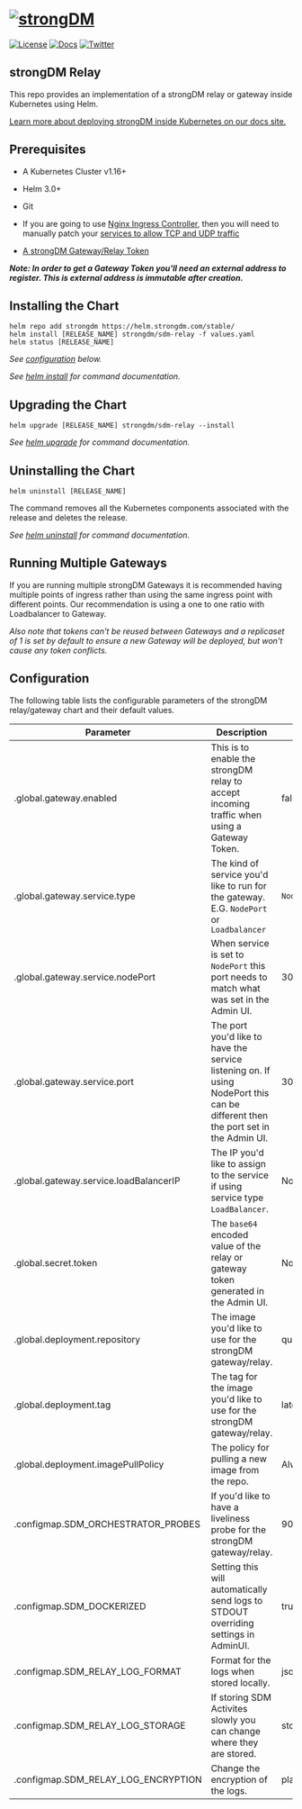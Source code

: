 ﻿# [![strongDM](https://assets-global.website-files.com/5ecfe3add0194393eabdf182/5ecfebb04752d36bdbe9bdbf_dark.svg)](https://strongdm.com)

[![License](https://img.shields.io/badge/License-Apache_2.0-blue.svg)](https://opensource.org/licenses/Apache-2.0)
[![Docs](https://img.shields.io/badge/docs-current-brightgreen.svg)](https://strongdm.com/docs)
[![Twitter](https://img.shields.io/twitter/follow/strongdm.svg?style=social)](https://twitter.com/intent/follow?screen_name=strongdm)

## strongDM Relay

This repo provides an implementation of a strongDM relay or gateway inside Kubernetes using Helm.

[Learn more about deploying strongDM inside Kubernetes on our docs site.](https://www.strongdm.com/docs/installation/install-your-gateway/kubernetes-gateways)

## Prerequisites

* A Kubernetes Cluster v1.16+

* Helm 3.0+

* Git

* If you are going to use [Nginx Ingress Controller](https://kubernetes.github.io/ingress-nginx/), then you will need to manually patch your [services to allow TCP and UDP traffic](https://kubernetes.github.io/ingress-nginx/user-guide/exposing-tcp-udp-services/)

* [A strongDM Gateway/Relay Token](https://www.strongdm.com/docs/admin-ui-guide/network/gateways)

_**Note: In order to get a Gateway Token you'll need an external address to register. This is external address is immutable after creation.**_

## Installing the Chart

```shell
helm repo add strongdm https://helm.strongdm.com/stable/
helm install [RELEASE_NAME] strongdm/sdm-relay -f values.yaml
helm status [RELEASE_NAME]
```

_See [configuration](#configuration) below._

_See [helm install](https://helm.sh/docs/helm/helm_install/) for command documentation._

## Upgrading the Chart

```shell
helm upgrade [RELEASE_NAME] strongdm/sdm-relay --install
```

_See [helm upgrade](https://helm.sh/docs/helm/helm_upgrade/) for command documentation._

## Uninstalling the Chart

```shell
helm uninstall [RELEASE_NAME]
```

The command removes all the Kubernetes components associated with the release and deletes the release.

_See [helm uninstall](https://helm.sh/docs/helm/helm_uninstall/) for command documentation._

## Running Multiple Gateways

If you are running multiple strongDM Gateways it is recommended having multiple points of ingress rather than using the same ingress point with different points. Our recommendation is using a one to one ratio with Loadbalancer to Gateway.

_Also note that tokens can't be reused between Gateways and a replicaset of 1 is set by default to ensure a new Gateway will be deployed, but won't cause any token conflicts._

## Configuration

The following table lists the configurable parameters of the strongDM relay/gateway chart and their default values.

| Parameter | Description | Default | Required |
| --- | --- | --- | --- |
| .global.gateway.enabled | This is to enable the strongDM relay to accept incoming traffic when using a Gateway Token. | false | &#9744; |
| .global.gateway.service.type | The kind of service you'd like to run for the gateway. E.G. `NodePort` or `Loadbalancer` | `NodePort` | &#9745; |
| .global.gateway.service.nodePort | When service is set to `NodePort` this port needs to match what was set in the Admin UI. | 30001 | &#9744; |
| .global.gateway.service.port | The port you'd like to have the service listening on. If using NodePort this can be different then the port set in the Admin UI. | 30001 | &#9745; |
| .global.gateway.service.loadBalancerIP | The IP you'd like to assign to the service if using service type `LoadBalancer`. | None | &#9744; |
| .global.secret.token | The `base64` encoded value of the relay or gateway token generated in the Admin UI. | None | &#9745; |
| .global.deployment.repository | The image you'd like to use for the strongDM gateway/relay. | quay.io/sdmrepo/relay | &#9745; |
| .global.deployment.tag | The tag for the image you'd like to use for the strongDM gateway/relay. | latest | &#9745; |
| .global.deployment.imagePullPolicy | The policy for pulling a new image from the repo. | Always | &#9745; |
| .configmap.SDM_ORCHESTRATOR_PROBES | If you'd like to have a liveliness probe for the strongDM gateway/relay. | 9090 | &#9744; |
| .configmap.SDM_DOCKERIZED | Setting this will automatically send logs to STDOUT overriding settings in AdminUI. | true | &#9744; |
| .configmap.SDM_RELAY_LOG_FORMAT | Format for the logs when stored locally. | json | &#9744; |
| .configmap.SDM_RELAY_LOG_STORAGE | If storing SDM Activites slowly you can change where they are stored. | stdout | &#9744; |
| .configmap.SDM_RELAY_LOG_ENCRYPTION | Change the encryption of the logs. | plaintext | &#9744; |
